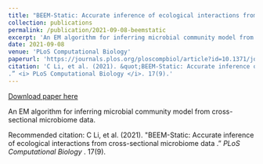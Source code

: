 ```yaml
---
title: "BEEM-Static: Accurate inference of ecological interactions from cross-sectional microbiome data"
collection: publications
permalink: /publication/2021-09-08-beemstatic
excerpt: 'An EM algorithm for inferring microbial community model from cross-sectional microbiome data.'
date: 2021-09-08
venue: 'PLoS Computational Biology'
paperurl: 'https://journals.plos.org/ploscompbiol/article?id=10.1371/journal.pcbi.1009343'
citation: 'C Li, et al. (2021). &quot;BEEM-Static: Accurate inference of ecological interactions from cross-sectional microbiome data
.” <i> PLoS Computational Biology </i>. 17(9).'
---
```


<a href='https://journals.plos.org/ploscompbiol/article?id=10.1371/journal.pcbi.1009343'>Download paper here</a>

An EM algorithm for inferring microbial community model from cross-sectional microbiome data.

Recommended citation: C Li, et al. (2021). "BEEM-Static: Accurate inference of ecological interactions from cross-sectional microbiome data
.” <i> PLoS Computational Biology </i>. 17(9).